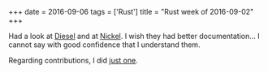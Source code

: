 +++
date = 2016-09-06
tags = ['Rust']
title = "Rust week of 2016-09-02"
+++

Had a look at [Diesel] and at [Nickel]. I wish they had better
documentation\... I cannot say with good confidence that I understand
them.

Regarding contributions, I did [just one].

  [Diesel]: http://diesel.rs
  [Nickel]: http://nickel.rs
  [just one]: https://github.com/rust-lang/rust/pull/36314
